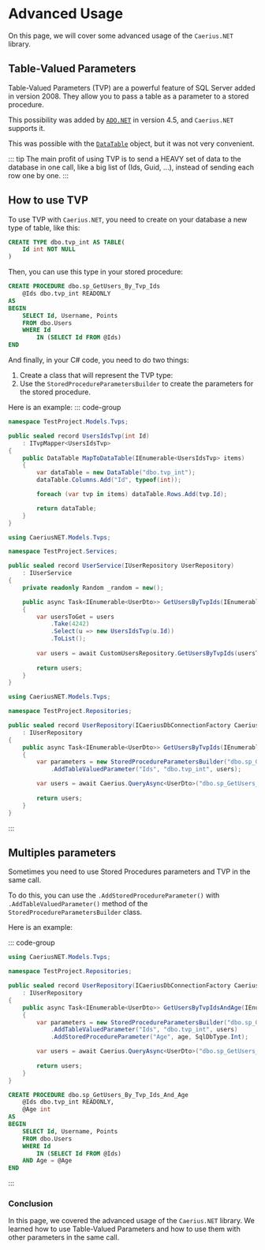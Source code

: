 # Advanced Usage

On this page, we will cover some advanced usage of the `Caerius.NET` library.  

## Table-Valued Parameters

Table-Valued Parameters (TVP) are a powerful feature of SQL Server added in version 2008. They allow you to pass a table as a parameter to a stored procedure.  

This possibility was added by [`ADO.NET`](https://learn.microsoft.com/en-us/dotnet/framework/data/adonet/sql/) in version 4.5, and `Caerius.NET` supports it.  

This was possible with the [`DataTable`](https://learn.microsoft.com/en-us/dotnet/api/system.data.datatable?view=net-8.0) object, but it was not very convenient.  

::: tip
The main profit of using TVP is to send a HEAVY set of data to the database in one call, like a big list of (Ids, Guid, ...), instead of sending each row one by one.
:::
## How to use TVP

To use TVP with `Caerius.NET`, you need to create on your database a new type of table, like this:

```sql
CREATE TYPE dbo.tvp_int AS TABLE(
    Id int NOT NULL
)
```

Then, you can use this type in your stored procedure:

```sql
CREATE PROCEDURE dbo.sp_GetUsers_By_Tvp_Ids
    @Ids dbo.tvp_int READONLY
AS
BEGIN
    SELECT Id, Username, Points
    FROM dbo.Users
    WHERE Id 
        IN (SELECT Id FROM @Ids)
END
```

And finally, in your C# code, you need to do two things:

1. Create a class that will represent the TVP type:
2. Use the `StoredProcedureParametersBuilder` to create the parameters for the stored procedure.

Here is an example:
::: code-group
```csharp [TVP]
namespace TestProject.Models.Tvps;

public sealed record UsersIdsTvp(int Id)
    : ITvpMapper<UsersIdsTvp>
{
    public DataTable MapToDataTable(IEnumerable<UsersIdsTvp> items)
    {
        var dataTable = new DataTable("dbo.tvp_int");
        dataTable.Columns.Add("Id", typeof(int));

        foreach (var tvp in items) dataTable.Rows.Add(tvp.Id);

        return dataTable;
    }
}
```
```csharp [Service]
using CaeriusNET.Models.Tvps;

namespace TestProject.Services;

public sealed record UserService(IUserRepository UserRepository)
    : IUserService
{
    private readonly Random _random = new();

    public async Task<IEnumerable<UserDto>> GetUsersByTvpIds(IEnumerable<UserDto> users)
    {
        var usersToGet = users
            .Take(4242)
            .Select(u => new UsersIdsTvp(u.Id))
            .ToList();
            
        var users = await CustomUsersRepository.GetUsersByTvpIds(usersToGet);
        
        return users;
    }
}
```
```csharp [Repository]
using CaeriusNET.Models.Tvps;

namespace TestProject.Repositories;

public sealed record UserRepository(ICaeriusDbConnectionFactory Caerius)
    : IUserRepository
{
    public async Task<IEnumerable<UserDto>> GetUsersByTvpIds(IEnumerable<UsersIdsTvp> users)
    {
        var parameters = new StoredProcedureParametersBuilder("dbo.sp_GetUsers_By_Tvp_Ids", 4242);
            .AddTableValuedParameter("Ids", "dbo.tvp_int", users);

        var users = await Caerius.QueryAsync<UserDto>("dbo.sp_GetUsers_By_Tvp_Ids", parameters);
        
        return users;
    }
}
```
:::
## Multiples parameters

Sometimes you need to use Stored Procedures parameters and TVP in the same call.

To do this, you can use the `.AddStoredProcedureParameter()` with `.AddTableValuedParameter()` method of the `StoredProcedureParametersBuilder` class.

Here is an example:

::: code-group
```csharp [Repository]
using CaeriusNET.Models.Tvps;

namespace TestProject.Repositories;

public sealed record UserRepository(ICaeriusDbConnectionFactory Caerius)
    : IUserRepository
{
    public async Task<IEnumerable<UserDto>> GetUsersByTvpIdsAndAge(IEnumerable<UsersIdsTvp> users, int age)
    {
        var parameters = new StoredProcedureParametersBuilder("dbo.sp_GetUsers_By_Tvp_Ids_And_Age", 4242)
            .AddTableValuedParameter("Ids", "dbo.tvp_int", users)
            .AddStoredProcedureParameter("Age", age, SqlDbType.Int);

        var users = await Caerius.QueryAsync<UserDto>("dbo.sp_GetUsers_By_Tvp_Ids_And_Age", parameters);
        
        return users;
    }
}
```
```sql [Stored Procedure]
CREATE PROCEDURE dbo.sp_GetUsers_By_Tvp_Ids_And_Age
    @Ids dbo.tvp_int READONLY,
    @Age int
AS
BEGIN
    SELECT Id, Username, Points
    FROM dbo.Users
    WHERE Id 
        IN (SELECT Id FROM @Ids)
    AND Age = @Age
END
```
:::

### Conclusion

In this page, we covered the advanced usage of the `Caerius.NET` library. We learned how to use Table-Valued Parameters and how to use them with other parameters in the same call.